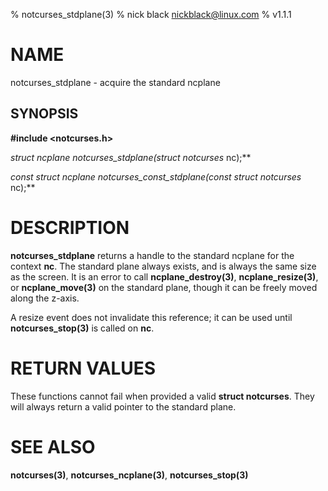 % notcurses_stdplane(3)
% nick black <nickblack@linux.com>
% v1.1.1

# NAME

notcurses_stdplane - acquire the standard ncplane

## SYNOPSIS

**#include <notcurses.h>**

**struct ncplane* notcurses_stdplane(struct notcurses* nc);**

**const struct ncplane* notcurses_const_stdplane(const struct notcurses* nc);**

# DESCRIPTION

**notcurses_stdplane** returns a handle to the standard ncplane for the context
**nc**. The standard plane always exists, and is always the same size as the
screen. It is an error to call **ncplane_destroy(3)**, **ncplane_resize(3)**,
or **ncplane_move(3)** on the standard plane, though it can be freely moved
along the z-axis.

A resize event does not invalidate this reference; it can be used until
**notcurses_stop(3)** is called on **nc**.

# RETURN VALUES

These functions cannot fail when provided a valid **struct notcurses**. They
will always return a valid pointer to the standard plane.

# SEE ALSO

**notcurses(3)**, **notcurses_ncplane(3)**, **notcurses_stop(3)**
